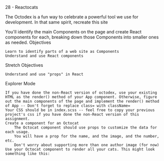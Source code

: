 28 - Reactocats

The Octodex is a fun way to celebrate a powerful tool we use for development. In that same spirit, recreate this site

You'll identify the main Components on the page and create React components for each, breaking down those Components into smaller ones as needed.
Objectives

    Learn to identify parts of a web site as Components
    Understand and use React components

Stretch Objectives

    Understand and use "props" in React

Explorer Mode

    If you have done the non-React version of octodex, use your existing HTML as the render() method of your App component. Otherwise, figure out the main components of the page and implement the render() method of App -- Don't forget to replace class= with className=
    Your CSS should be in index.scss -- feel free to copy your previous project's css if you have done the non-React version of this assignment.
    Create a component for an Octocat
        The Octocat component should use props to customize the data for each usage.
        You will have a prop for the name, and the image, and the number, etc.
        Don't worry about supporting more than one author image (for now)
    Use your Octocat component to render all your cats. This might look something like this:

<div>
  <Octocat name="Terracotacat" number="142" other="" props="" go="" here="" />
  <Octocat name="SuncoastCat" number="145" other="" props="" go="" here="" />
</div>
